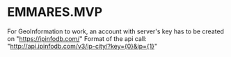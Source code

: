 EMMARES.MVP
===============
For GeoInformation to work, an account with server's key has to be created on "https://ipinfodb.com/"
Format of the api call: "http://api.ipinfodb.com/v3/ip-city/?key={0}&ip={1}"